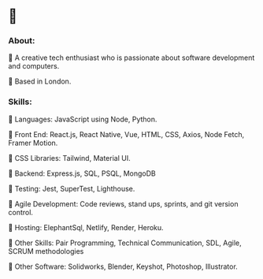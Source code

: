 <div> 
 <h1>👋</h1>
  <h3>About:</h3>
 <p>
  🌱  A creative tech enthusiast who is passionate about software development and computers.
 </p>
  <p>
  📍  Based in London.
 </p>
  <h3>Skills:</h3>
  <p>
  🔹  Languages: JavaScript using Node, Python.
  
  🔸  Front End: React.js, React Native, Vue, HTML, CSS, Axios, Node Fetch, Framer Motion.
  
  🔹  CSS Libraries: Tailwind, Material UI.
  
  🔸  Backend: Express.js, SQL, PSQL, MongoDB
  
  🔹  Testing: Jest, SuperTest, Lighthouse.
  
  🔸  Agile Development: Code reviews, stand ups, sprints, and git version control.
  
  🔹  Hosting: ElephantSql, Netlify, Render, Heroku.
  
  🔸  Other Skills: Pair Programming, Technical Communication, SDL, Agile, SCRUM methodologies
  
  🔹  Other Software: Solidworks, Blender, Keyshot, Photoshop, Illustrator. 
  </p>
</div>



<!--
**27Stanley/27Stanley** is a ✨ _special_ ✨ repository because its `README.md` (this file) appears on your GitHub profile.

Here are some ideas to get you started:

- 🔭 I’m currently working on ...
- 🌱 I’m currently learning ...
- 👯 I’m looking to collaborate on ...
- 🤔 I’m looking for help with ...
- 💬 Ask me about ...
- 📫 How to reach me: ...
- 😄 Pronouns: ...
- ⚡ Fun fact: ...
-->
